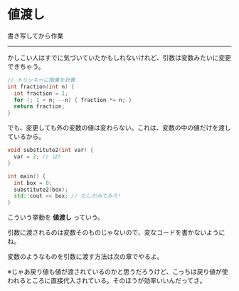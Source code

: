 # 値渡し

書き写してから作業

---

かしこい人はすでに気づいていたかもしれないけれど、引数は変数みたいに変更できちゃう。


```cpp
// トリッキーに階乗を計算
int fraction(int n) {
  int fraction = 1;
  for (; 1 < n; --n) { fraction *= n; }
  return fraction;
}
```

でも、変更しても外の変数の値は変わらない。これは、変数の中の値だけを渡しているから。

```cpp
void substitute2(int var) {
  var = 2; // は?
}

int main() {
  int box = 0;
  substitute2(box);
  std::cout << box; // たしかみてみろ!
}
```

こういう挙動を **値渡し** っていう。

引数に渡されるのは変数そのものじゃないので、変なコードを書かないようにね。

変数のようなものを引数に渡す方法は次の章でやるよ。

※じゃあ戻り値も値が渡されているのかと思うだろうけど、こっちは戻り値が使われるところに直接代入されている。そのほうが効率いいんだってさ。

